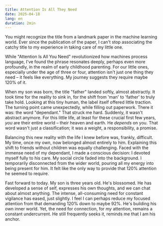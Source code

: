 ```yaml
---
title: Attention Is All They Need
date: 2025-04-18
lang: en
duration: 2min
---
```


You might recognize the title from a landmark paper in the machine learning world. Ever since the publication of the paper, I can't stop associating the catchy title to my experience in taking care of my little one.

While "Attention Is All You Need" revolutionized how machines process language, I've found the phrase resonates deeply, perhaps even more profoundly, in the realm of early childhood parenting. For our little ones, especially under the age of three or four, attention isn't just one thing they need – it feels like everything. My journey suggests they require maybe 120% of it.

When my son was born, the title "father" landed softly, almost abstractly. It took time for the reality to sink in, for the shift from 'man' to 'father' to truly take hold. Looking at this tiny human, the label itself offered little traction. The turning point came unexpectedly, while filling out paperwork. There it was: the word "dependant." That struck me hard. Suddenly, it wasn't abstract anymore. For this little life, at least for these crucial first few years, _you_ are their entire world – their heaven and earth. He _depends_ on you. That word wasn't just a classification; it was a weight, a responsibility, a promise.

Balancing this new reality with the life I knew before was, frankly, difficult. My time, once my own, now belonged almost entirely to him. Explaining this shift to friends without children was equally challenging. Faced with the immense need of my dependant, I made a conscious decision: I devoted myself fully to his care. My social circle faded into the background. I temporarily disconnected from the wider world, pouring all my energy into being present for him. It felt like the only way to provide that 120% attention he seemed to require.

Fast forward to today. My son is three years old. He's blossomed. He has developed a sense of self, expresses his own thoughts, and we can chat about almost anything. The intense, all-consuming need for constant vigilance has eased, just slightly. I feel I can perhaps reduce my focused attention from that demanding 120% down to maybe 92%. He's building his own inner world. Yet, the need for connection, for _my_ attention, remains a constant undercurrent. He still frequently seeks it, reminds me that I am his anchor.
